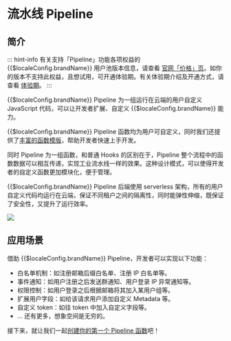 # 流水线 Pipeline

<LastUpdated/>

## 简介

::: hint-info
有关支持「Pipeline」功能各项权益的 {{$localeConfig.brandName}} 用户池版本信息，请查看 [官网「价格」页](https://authing.cn/pricing)。如你的版本不支持此权益，且想试用，可开通体验期。有关体验期介绍及开通方式，请查看 [体验期](/guides/basics/trial/README.md)。
::: 

{{$localeConfig.brandName}} Pipeline 为一组运行在云端的用户自定义 JavaScript 代码，可以让开发者扩展、自定义  {{$localeConfig.brandName}} 能力。

{{$localeConfig.brandName}} Pipeline 函数均为用户可自定义，同时我们还提供了[丰富的函数模版](https://github.com/authing/pipeline)，帮助开发者快速上手开发。

同时 Pipeline 为一组函数，和普通 Hooks 的区别在于，Pipeline 整个流程中的函数数据可以相互传递，实现工业流水线一样的效果。这种设计模式，可以使得开发者的自定义函数更加模块化，便于管理。

{{$localeConfig.brandName}} Pipeline 后端使用  serverless 架构，所有的用户自定义代码均运行在云端，保证不同租户之间的隔离性，同时能弹性伸缩，既保证了安全性，又提升了运行效率。

![](https://cdn.authing.cn/blog/authing-pipeline.png)

## 应用场景

借助 {{$localeConfig.brandName}} Pipeline，开发者可以实现以下功能：

* 白名单机制：如注册邮箱后缀白名单、注册 IP 白名单等。
* 事件通知：如用户注册之后发送群通知、用户登录 IP 异常通知等。
* 权限控制：如用户登录之后根据邮箱将其加入某用户组等。
* 扩展用户字段：如给该请求用户添加自定义 Metadata 等。
* 自定义  token：如往 token 中加入自定义字段等。
* ... 还有更多，想象空间是无穷的。


接下来，就让我们一起[创建你的第一个 Pipeline 函数](./write-your-first-pipeline-function.md)吧！
